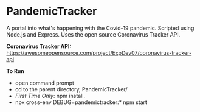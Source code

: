 # PandemicTracker
A portal into what's happening with the Covid-19 pandemic. Scripted using Node.js and Express. Uses the open source Coronavirus Tracker API.

**Coronavirus Tracker API:**
https://awesomeopensource.com/project/ExpDev07/coronavirus-tracker-api

**To Run**
* open command prompt
* cd to the parent directory, PandemicTracker/
* *First Time Only*: npm install.
* npx cross-env DEBUG=pandemictracker:* npm start